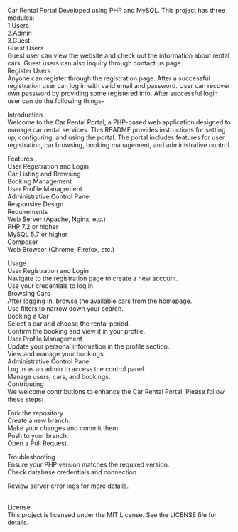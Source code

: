 Car Rental Portal Developed using PHP and MySQL.  This project has three modules:<br>
1.Users<br>
2.Admin<br>
3.Guest<br>
Guest Users <br>
Guest user can view the website and check out the information about rental cars.
Guest users can also inquiry through contact us page.<br>
Register Users<br>
Anyone can register through the registration page.
After a successful registration user can log in with valid email and password. User can recover own password by providing some registered info.
After successful login user can do the following things–<br>


Introduction<br>
Welcome to the Car Rental Portal, a PHP-based web application designed to manage car rental services. This README provides instructions for setting up, configuring, and using the portal. The portal includes features for user registration, car browsing, booking management, and administrative control.<br>

Features<br>
User Registration and Login<br>
Car Listing and Browsing<br>
Booking Management<br>
User Profile Management<br>
Administrative Control Panel<br>
Responsive Design<br>
Requirements<br>
Web Server (Apache, Nginx, etc.)<br>
PHP 7.2 or higher<br>
MySQL 5.7 or higher<br>
Composer<br>
Web Browser (Chrome, Firefox, etc.)<br>

Usage<br>
User Registration and Login<br>
Navigate to the registration page to create a new account.<br>
Use your credentials to log in.<br>
Browsing Cars<br>
After logging in, browse the available cars from the homepage.<br>
Use filters to narrow down your search.<br>
Booking a Car<br>
Select a car and choose the rental period.<br>
Confirm the booking and view it in your profile.<br>
User Profile Management<br>
Update your personal information in the profile section.<br>
View and manage your bookings.<br>
Administrative Control Panel<br>
Log in as an admin to access the control panel.<br>
Manage users, cars, and bookings.<br>
Contributing<br>
We welcome contributions to enhance the Car Rental Portal. Please follow these steps:<br>

Fork the repository.<br>
Create a new branch.<br>
Make your changes and commit them.<br>
Push to your branch.<br>
Open a Pull Request.<br>

Troubleshooting<br>
Ensure your PHP version matches the required version.<br>
Check database credentials and connection.<br>

Review server error logs for more details.<br><br>

License<br>
This project is licensed under the MIT License. See the LICENSE file for details.<br>
